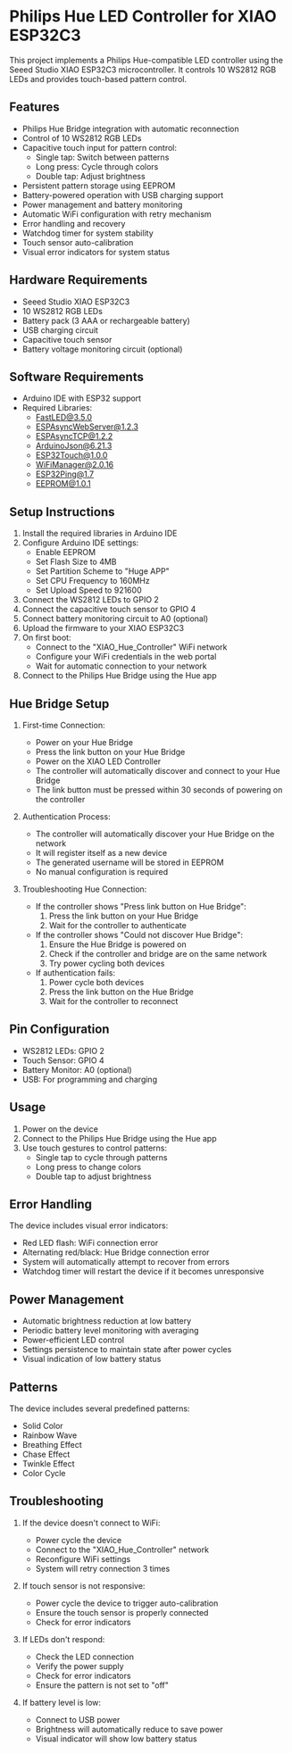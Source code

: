 # Philips Hue LED Controller for XIAO ESP32C3

This project implements a Philips Hue-compatible LED controller using the Seeed Studio XIAO ESP32C3 microcontroller. It controls 10 WS2812 RGB LEDs and provides touch-based pattern control.

## Features

- Philips Hue Bridge integration with automatic reconnection
- Control of 10 WS2812 RGB LEDs
- Capacitive touch input for pattern control:
  - Single tap: Switch between patterns
  - Long press: Cycle through colors
  - Double tap: Adjust brightness
- Persistent pattern storage using EEPROM
- Battery-powered operation with USB charging support
- Power management and battery monitoring
- Automatic WiFi configuration with retry mechanism
- Error handling and recovery
- Watchdog timer for system stability
- Touch sensor auto-calibration
- Visual error indicators for system status

## Hardware Requirements

- Seeed Studio XIAO ESP32C3
- 10 WS2812 RGB LEDs
- Battery pack (3 AAA or rechargeable battery)
- USB charging circuit
- Capacitive touch sensor
- Battery voltage monitoring circuit (optional)

## Software Requirements

- Arduino IDE with ESP32 support
- Required Libraries:
  - FastLED@3.5.0
  - ESPAsyncWebServer@1.2.3
  - ESPAsyncTCP@1.2.2
  - ArduinoJson@6.21.3
  - ESP32Touch@1.0.0
  - WiFiManager@2.0.16
  - ESP32Ping@1.7
  - EEPROM@1.0.1

## Setup Instructions

1. Install the required libraries in Arduino IDE
2. Configure Arduino IDE settings:
   - Enable EEPROM
   - Set Flash Size to 4MB
   - Set Partition Scheme to "Huge APP"
   - Set CPU Frequency to 160MHz
   - Set Upload Speed to 921600
3. Connect the WS2812 LEDs to GPIO 2
4. Connect the capacitive touch sensor to GPIO 4
5. Connect battery monitoring circuit to A0 (optional)
6. Upload the firmware to your XIAO ESP32C3
7. On first boot:
   - Connect to the "XIAO_Hue_Controller" WiFi network
   - Configure your WiFi credentials in the web portal
   - Wait for automatic connection to your network
8. Connect to the Philips Hue Bridge using the Hue app

## Hue Bridge Setup

1. First-time Connection:
   - Power on your Hue Bridge
   - Press the link button on your Hue Bridge
   - Power on the XIAO LED Controller
   - The controller will automatically discover and connect to your Hue Bridge
   - The link button must be pressed within 30 seconds of powering on the controller

2. Authentication Process:
   - The controller will automatically discover your Hue Bridge on the network
   - It will register itself as a new device
   - The generated username will be stored in EEPROM
   - No manual configuration is required

3. Troubleshooting Hue Connection:
   - If the controller shows "Press link button on Hue Bridge":
     1. Press the link button on your Hue Bridge
     2. Wait for the controller to authenticate
   - If the controller shows "Could not discover Hue Bridge":
     1. Ensure the Hue Bridge is powered on
     2. Check if the controller and bridge are on the same network
     3. Try power cycling both devices
   - If authentication fails:
     1. Power cycle both devices
     2. Press the link button on the Hue Bridge
     3. Wait for the controller to reconnect

## Pin Configuration

- WS2812 LEDs: GPIO 2
- Touch Sensor: GPIO 4
- Battery Monitor: A0 (optional)
- USB: For programming and charging

## Usage

1. Power on the device
2. Connect to the Philips Hue Bridge using the Hue app
3. Use touch gestures to control patterns:
   - Single tap to cycle through patterns
   - Long press to change colors
   - Double tap to adjust brightness

## Error Handling

The device includes visual error indicators:
- Red LED flash: WiFi connection error
- Alternating red/black: Hue Bridge connection error
- System will automatically attempt to recover from errors
- Watchdog timer will restart the device if it becomes unresponsive

## Power Management

- Automatic brightness reduction at low battery
- Periodic battery level monitoring with averaging
- Power-efficient LED control
- Settings persistence to maintain state after power cycles
- Visual indication of low battery status

## Patterns

The device includes several predefined patterns:
- Solid Color
- Rainbow Wave
- Breathing Effect
- Chase Effect
- Twinkle Effect
- Color Cycle

## Troubleshooting

1. If the device doesn't connect to WiFi:
   - Power cycle the device
   - Connect to the "XIAO_Hue_Controller" network
   - Reconfigure WiFi settings
   - System will retry connection 3 times

2. If touch sensor is not responsive:
   - Power cycle the device to trigger auto-calibration
   - Ensure the touch sensor is properly connected
   - Check for error indicators

3. If LEDs don't respond:
   - Check the LED connection
   - Verify the power supply
   - Check for error indicators
   - Ensure the pattern is not set to "off"

4. If battery level is low:
   - Connect to USB power
   - Brightness will automatically reduce to save power
   - Visual indicator will show low battery status
